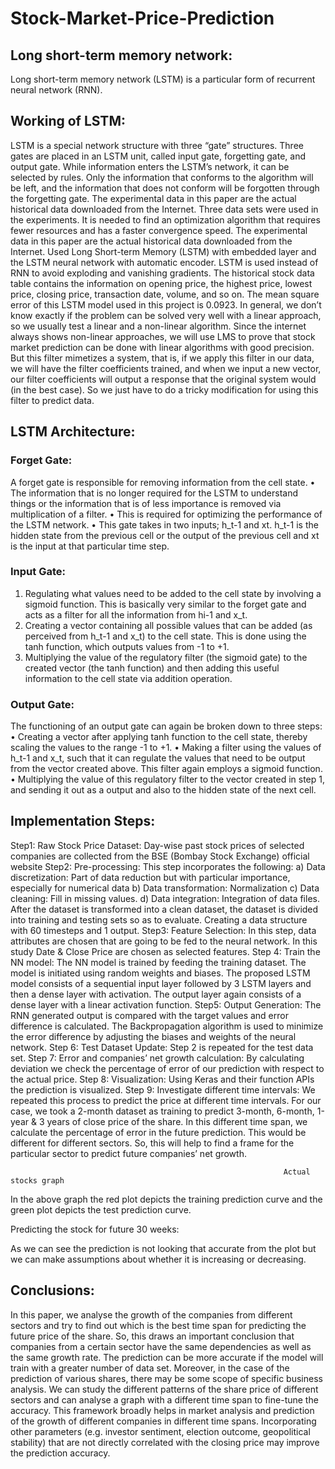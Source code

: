 # Stock-Market-Price-Prediction
## Long short-term memory network:

Long short-term memory network (LSTM) is a particular form of recurrent neural network (RNN).

## Working of LSTM:

LSTM is a special network structure with three “gate” structures. Three gates are placed in an LSTM unit, called input gate, forgetting gate, and output gate. While information enters the LSTM’s network, it can be selected by rules. Only the information that conforms to the algorithm will be left, and the information that does not conform will be forgotten through the forgetting gate. The experimental data in this paper are the actual historical data downloaded from the Internet. Three data sets were used in the experiments. It is needed to find an optimization algorithm that requires fewer resources and has a faster convergence speed. The experimental data in this paper are the actual historical data downloaded from the Internet.
Used Long Short-term Memory (LSTM) with embedded layer and the LSTM neural network with automatic encoder. LSTM is used instead of RNN to avoid exploding and vanishing gradients. The historical stock data table contains the information on opening price, the highest price, lowest price, closing price, transaction date, volume, and so on. The mean square error of this LSTM model used in this project is 0.0923. In general, we don’t know exactly if the problem can be solved very well with a linear approach, so we usually test a linear and a non-linear algorithm. Since the internet always shows non-linear approaches, we will use LMS to prove that stock market prediction can be done with linear algorithms with good precision. But this filter mimetizes a system, that is, if we apply this filter in our data, we will have the filter coefficients trained, and when we input a new vector, our filter coefficients will output a response that the original system would (in the best case). So we just have to do a tricky modification for using this filter to predict data.


## LSTM Architecture:

 

### Forget Gate:
 
A forget gate is responsible for removing information from the cell state. 
• The information that is no longer required for the LSTM to understand things or the information that is of less importance is removed via multiplication of a filter. 
• This is required for optimizing the performance of the LSTM network. 
• This gate takes in two inputs; h_t-1 and xt. h_t-1 is the hidden state from the previous cell or the output of the previous cell and xt is the input at that particular time step. 


### Input Gate: 

1. Regulating what values need to be added to the cell state by involving a sigmoid function. This is basically very similar to the forget gate and acts as a filter for all the information from hi-1 and x_t. 
2. Creating a vector containing all possible values that can be added (as perceived from h_t-1 and x_t) to the cell state. This is done using the tanh function, which outputs values from -1 to +1. 
3. Multiplying the value of the regulatory filter (the sigmoid gate) to the created vector (the tanh function) and then adding this useful information to the cell state via addition operation. 

### Output Gate: 

The functioning of an output gate can again be broken down to three steps: 
• Creating a vector after applying tanh function to the cell state, thereby scaling the values to the range -1 to +1. 
• Making a filter using the values of h_t-1 and x_t, such that it can regulate the values that need to be output from the vector created above. This filter again employs a sigmoid function. 
• Multiplying the value of this regulatory filter to the vector created in step 1, and sending it out as a output and also to the hidden state of the next cell. 


## Implementation Steps:

Step1: Raw Stock Price Dataset: Day-wise past stock prices of selected companies are collected from the BSE (Bombay Stock Exchange) official website
Step2: Pre-processing: This step incorporates the following:
a) Data discretization: Part of data reduction but with particular importance, especially for
numerical data
b) Data transformation: Normalization
c) Data cleaning: Fill in missing values.
d) Data integration: Integration of data files. After the dataset is transformed into a clean
dataset, the dataset is divided into training and testing sets so as to evaluate. Creating a data structure with
60 timesteps and 1 output.
Step3: Feature Selection: In this step, data attributes are chosen that are going to be fed to the neural
network. In this study Date & Close Price are chosen as selected features.
Step 4: Train the NN model: The NN model is trained by feeding the training dataset. The model is
initiated using random weights and biases. The proposed LSTM model consists of a sequential input layer
followed by 3 LSTM layers and then a dense layer with activation. The output layer again consists of a dense
layer with a linear activation function.
Step5: Output Generation: The RNN generated output is compared with the target values and error difference
is calculated. The Backpropagation algorithm is used to minimize the error difference by adjusting the biases
and weights of the neural network.
Step 6: Test Dataset Update: Step 2 is repeated for the test data set.
Step 7: Error and companies’ net growth calculation: By calculating deviation we check the percentage of
error of our prediction with respect to the actual price.
Step 8: Visualization: Using Keras and their function APIs the prediction is visualized.
Step 9: Investigate different time intervals: We repeated this process to predict the price at different time
intervals. For our case, we took a 2-month dataset as training to predict 3-month, 6-month, 1-year & 3 years of
close price of the share. In this different time span, we calculate the percentage of error in the future
prediction. This would be different for different sectors. So, this will help to find a frame for the particular
sector to predict future companies’ net growth.
 




                                                                
 
                                                                 Actual stocks graph


  
In the above graph the red plot depicts the training prediction curve and the green plot depicts the test prediction curve.


Predicting the stock for future 30 weeks:

 
As we can see the prediction is not looking that accurate from the plot but we can make assumptions about whether it is increasing or decreasing.
## Conclusions:

In this paper, we analyse the growth of the companies from different sectors and try to find out which is the best time span for predicting the future price of the share. So, this draws an important conclusion that companies from a certain sector have the same dependencies as well as the same growth rate. The prediction can be more accurate if the model will train with a greater number of data set. 
Moreover, in the case of the prediction of various shares, there may be some scope of specific business analysis. We can study the different patterns of the share price of different sectors and can analyse a graph with a different time span to fine-tune the accuracy. This framework broadly helps in market analysis and prediction of the growth of different companies in different time spans. Incorporating other parameters (e.g. investor sentiment, election outcome, geopolitical stability) that are not directly correlated with the closing price may improve the prediction accuracy.
